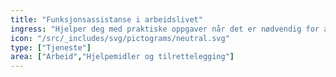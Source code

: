 ```yaml
---
title: "Funksjonsassistanse i arbeidslivet"
ingress: "Hjelper deg med praktiske oppgaver når det er nødvendig for at du skal kunne utføre jobben din."
icon: "/src/_includes/svg/pictograms/neutral.svg"
type: ["Tjeneste"]
area: ["Arbeid","Hjelpemidler og tilrettelegging"]
---
```

